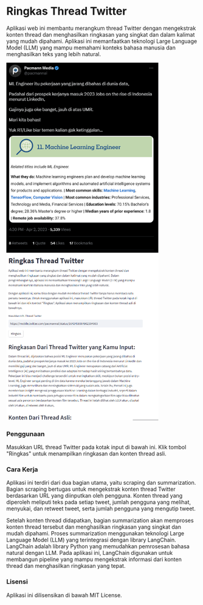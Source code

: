 # Ringkas Thread Twitter
Aplikasi web ini membantu merangkum thread Twitter dengan mengekstrak konten thread dan menghasilkan ringkasan yang singkat dan dalam kalimat yang mudah dipahami. Aplikasi ini memanfaatkan teknologi Large Language Model (LLM) yang mampu memahami konteks bahasa manusia dan menghasilkan teks yang lebih natural.

<div>
    <img src="source-content.png" alt="Source Content" width="400" style="display: inline-block;">
    <img src="summarized-content.png" alt="Summarized Content" width="400" style="display: inline-block;">
</div>

### Penggunaan
Masukkan URL thread Twitter pada kotak input di bawah ini.
Klik tombol "Ringkas" untuk menampilkan ringkasan dan konten thread asli.

### Cara Kerja
Aplikasi ini terdiri dari dua bagian utama, yaitu scraping dan summarization. Bagian scraping bertugas untuk mengekstrak konten thread Twitter berdasarkan URL yang diinputkan oleh pengguna. Konten thread yang diperoleh meliputi teks pada setiap tweet, jumlah pengguna yang melihat, menyukai, dan retweet tweet, serta jumlah pengguna yang mengutip tweet.

Setelah konten thread didapatkan, bagian summarization akan memproses konten thread tersebut dan menghasilkan ringkasan yang singkat dan mudah dipahami. Proses summarization menggunakan teknologi Large Language Model (LLM) yang terintegrasi dengan library LangChain. LangChain adalah library Python yang memudahkan pemrosesan bahasa natural dengan LLM. Pada aplikasi ini, LangChain digunakan untuk membangun pipeline yang mampu mengekstrak informasi dari konten thread dan menghasilkan ringkasan yang tepat.

### Lisensi
Aplikasi ini dilisensikan di bawah MIT License.
